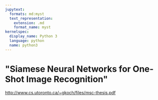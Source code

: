 ```yaml
---
jupytext:
  formats: md:myst
  text_representation:
    extension: .md
    format_name: myst
kernelspec:
  display_name: Python 3
  language: python
  name: python3
---
```


# "Siamese Neural Networks for One-Shot Image Recognition"

http://www.cs.utoronto.ca/~gkoch/files/msc-thesis.pdf